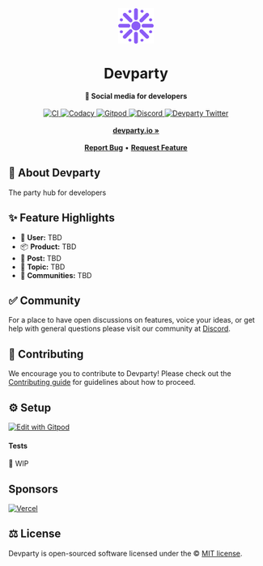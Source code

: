 <div align="center">
    <img src="public/logo.svg" height="70" alt="Devparty Logo">
    <h1>Devparty</h1>
    <strong>🥳 Social media for developers</strong>
</div>
<br>
<div align="center">
    <a href="https://gitlab.com/yo/devparty/-/commits/main">
        <img src="https://gitlab.com/yo/devparty/badges/main/pipeline.svg" alt="CI">
    </a>
    <a href="https://www.codacy.com/gl/yo/devparty/dashboard">
        <img src="https://app.codacy.com/project/badge/Grade/2de963e2411a4e9b8ad20cc6438fc7d4" alt="Codacy">
    </a>
    <a href="https://gitpod.io/#https://gitlab.com/yo/devparty/-/tree/main/">
        <img src="https://img.shields.io/badge/setup-automated-blue?logo=gitpod" alt="Gitpod">
    </a>
    <a href="https://discord.gg/zxHM7uwDmk">
        <img src="https://img.shields.io/discord/873418656405651487.svg?label=&logo=discord&logoColor=ffffff&color=7389D8&labelColor=6A7EC2" alt="Discord">
    </a>
    <a href="https://twitter.com/yogicodes">
        <img src="https://img.shields.io/twitter/follow/yogicodes?label=yogicodes&style=flat&logo=twitter&color=1DA1F2" alt="Devparty Twitter">
    </a>
</div>
<div align="center">
    <br>
    <a href="https://devparty.io"><b>devparty.io »</b></a>
    <br><br>
    <a href="https://gitlab.com/yo/devparty/-/issues/new"><b>Report Bug</b></a>
    •
    <a href="https://gitlab.com/yo/devparty/-/issues/new"><b>Request Feature</b></a>
</div>

## 🍭 About Devparty

The party hub for developers

## ✨ Feature Highlights

- 👤 **User:** TBD
- 📦 **Product:** TBD
- 💌 **Post:** TBD
- 🍔 **Topic:** TBD
- 👥 **Communities:** TBD

## ✅ Community

For a place to have open discussions on features, voice your ideas, or get help with general questions please visit our community at [Discord](https://discord.gg/zxHM7uwDmk).

## 🤝 Contributing

We encourage you to contribute to Devparty! Please check out the [Contributing guide](CONTRIBUTING.md) for guidelines about how to proceed.

## ⚙️ Setup

[![Edit with Gitpod](https://gitpod.io/button/open-in-gitpod.svg)](https://gitpod.io/#https://gitlab.com/yo/devparty)

#### Tests

🚧 WIP

## Sponsors

<a href="https://vercel.com/?utm_source=Devparty&utm_campaign=oss">
    <img src="https://www.datocms-assets.com/31049/1618983297-powered-by-vercel.svg" height="35" alt="Vercel">
</a>

## ⚖️ License

Devparty is open-sourced software licensed under the © [MIT license](LICENSE).
